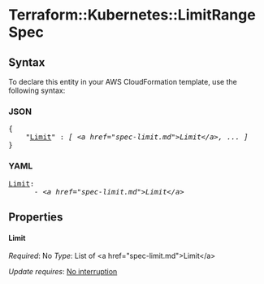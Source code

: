 # Terraform::Kubernetes::LimitRange Spec

## Syntax

To declare this entity in your AWS CloudFormation template, use the following syntax:

### JSON

<pre>
{
    "<a href="#limit" title="Limit">Limit</a>" : <i>[ &lt;a href=&#34;spec-limit.md&#34;&gt;Limit&lt;/a&gt;, ... ]</i>
}
</pre>

### YAML

<pre>
<a href="#limit" title="Limit">Limit</a>: <i>
      - &lt;a href=&#34;spec-limit.md&#34;&gt;Limit&lt;/a&gt;</i>
</pre>

## Properties

#### Limit

_Required_: No
_Type_: List of &lt;a href=&#34;spec-limit.md&#34;&gt;Limit&lt;/a&gt;

_Update requires_: [No interruption](https://docs.aws.amazon.com/AWSCloudFormation/latest/UserGuide/using-cfn-updating-stacks-update-behaviors.html#update-no-interrupt)

